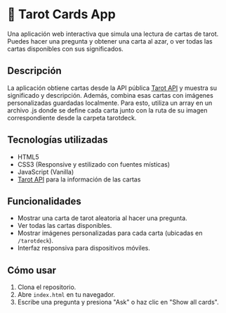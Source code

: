 # 🔮 Tarot Cards App

Una aplicación web interactiva que simula una lectura de cartas de tarot. Puedes hacer una pregunta y obtener una carta al azar, o ver todas las cartas disponibles con sus significados.

## Descripción

La aplicación obtiene cartas desde la API pública [Tarot API](https://tarotapi.dev) y muestra su significado y descripción. Además, combina esas cartas con imágenes personalizadas guardadas localmente. Para esto, utiliza un array en un archivo .js donde se define cada carta junto con la ruta de su imagen correspondiente desde la carpeta tarotdeck.

## Tecnologías utilizadas

- HTML5
- CSS3 (Responsive y estilizado con fuentes místicas)
- JavaScript (Vanilla)
- [Tarot API](https://tarotapi.dev) para la información de las cartas

## Funcionalidades

- Mostrar una carta de tarot aleatoria al hacer una pregunta.
- Ver todas las cartas disponibles.
- Mostrar imágenes personalizadas para cada carta (ubicadas en `/tarotdeck`).
- Interfaz responsiva para dispositivos móviles.


## Cómo usar

1. Clona el repositorio.
2. Abre `index.html` en tu navegador.
3. Escribe una pregunta y presiona "Ask" o haz clic en "Show all cards".